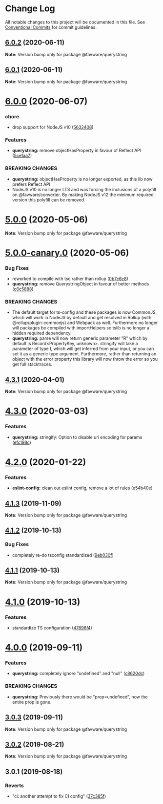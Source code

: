 # Change Log

All notable changes to this project will be documented in this file.
See [Conventional Commits](https://conventionalcommits.org) for commit guidelines.

## [6.0.2](https://github.com/favware/node-packages/compare/@favware/querystring@6.0.1...@favware/querystring@6.0.2) (2020-06-11)

**Note:** Version bump only for package @favware/querystring





## [6.0.1](https://github.com/favware/node-packages/compare/@favware/querystring@6.0.0...@favware/querystring@6.0.1) (2020-06-11)

**Note:** Version bump only for package @favware/querystring





# [6.0.0](https://github.com/favware/node-packages/compare/@favware/querystring@5.0.0...@favware/querystring@6.0.0) (2020-06-07)


### chore

* drop support for NodeJS v10 ([5632408](https://github.com/favware/node-packages/commit/56324085cb35a10eecaec28f619fae01417055a7))


### Features

* **querystring:** remove objectHasProperty in favour of Reflect API ([5ce1aa7](https://github.com/favware/node-packages/commit/5ce1aa7d604563851cf9baa6216e4fa124663c20))


### BREAKING CHANGES

* **querystring:** objectHasProperty is no longer exported, as this lib now prefers Reflect API
* NodeJS v10 is no longer LTS and was forcing the inclusions of a polyfill on
@favware/converter. By making NodeJS v12 the minimum required version this polyfill can be removed.





# [5.0.0](https://github.com/favware/node-packages/compare/@favware/querystring@5.0.0-canary.0...@favware/querystring@5.0.0) (2020-05-06)

**Note:** Version bump only for package @favware/querystring





# [5.0.0-canary.0](https://github.com/favware/node-packages/compare/@favware/querystring@4.3.1...@favware/querystring@5.0.0-canary.0) (2020-05-06)


### Bug Fixes

* reworked to compile with tsc rather than rollup ([0b7c6c8](https://github.com/favware/node-packages/commit/0b7c6c81fab75fd298eea8427bbee373d91306bb))
* **querystring:** remove QuerystringObject in favour of better methods ([c6c5888](https://github.com/favware/node-packages/commit/c6c58885ea88d9c9b1bc48dfddb1f96c3f1af0d9))


### BREAKING CHANGES

* The default target for ts-config and these packages is now CommonJS, which will
work in NodeJS by default and get resolved in Rollup (with @rollup/plugin-commonjs) and Webpack as
well. Furthermore no longer will packages be compiled with importHelpers so tslib is no longer a
hidden required dependency.
* **querystring:** parse will now return generic parameter "R" which by default is Record<PropertyKey,
unknown>. stringify will take a parameter of type I, which will get inferred from your input, or you
can set it as a generic type argument. Furthermore, rather than returning an object with the error
property this library will now throw the error so you get full stacktraces.





## [4.3.1](https://github.com/favware/node-packages/compare/@favware/querystring@4.3.0...@favware/querystring@4.3.1) (2020-04-01)

**Note:** Version bump only for package @favware/querystring

# [4.3.0](https://github.com/favware/node-packages/compare/@favware/querystring@4.2.0...@favware/querystring@4.3.0) (2020-03-03)

### Features

- **querystring:** stringify: Option to disable uri encoding for params ([efc198c](https://github.com/favware/node-packages/commit/efc198c8d0aad5fe92a45022b9a9ddcfa6f9ad98))

# [4.2.0](https://github.com/favware/node-packages/compare/@favware/querystring@4.1.3...@favware/querystring@4.2.0) (2020-01-22)

### Features

- **eslint-config:** clean out eslint config, remove a lot of rules ([e54b40e](https://github.com/favware/node-packages/commit/e54b40ea61f9eaf1221abc8c42a30b09bb5bca24))

## [4.1.3](https://github.com/favware/node-packages/compare/@favware/querystring@4.1.2...@favware/querystring@4.1.3) (2019-11-09)

**Note:** Version bump only for package @favware/querystring

## [4.1.2](https://github.com/favware/node-packages/compare/@favware/querystring@4.1.1...@favware/querystring@4.1.2) (2019-10-13)

### Bug Fixes

- completely re-do tsconfig standardized ([9eb030f](https://github.com/favware/node-packages/commit/9eb030fdf1deb75d5ae8b273d0e9c359bcb985a1))

## [4.1.1](https://github.com/favware/node-packages/compare/@favware/querystring@4.1.0...@favware/querystring@4.1.1) (2019-10-13)

**Note:** Version bump only for package @favware/querystring

# [4.1.0](https://github.com/favware/node-packages/compare/@favware/querystring@4.0.0...@favware/querystring@4.1.0) (2019-10-13)

### Features

- standardize TS configuration ([47696f4](https://github.com/favware/node-packages/commit/47696f4e1dd2632b305ff9789cdd6c473fa709ca))

# [4.0.0](https://github.com/favware/node-packages/compare/@favware/querystring@3.0.3...@favware/querystring@4.0.0) (2019-09-11)

### Features

- **querystring:** completely ignore "undefined" and "null" ([c8620dc](https://github.com/favware/node-packages/commit/c8620dc))

### BREAKING CHANGES

- **querystring:** Previously there would be "prop=undefined", now the entire prop is gone.

## [3.0.3](https://github.com/favware/node-packages/compare/@favware/querystring@3.0.2...@favware/querystring@3.0.3) (2019-09-11)

**Note:** Version bump only for package @favware/querystring

## [3.0.2](https://github.com/favware/node-packages/compare/@favware/querystring@3.0.1...@favware/querystring@3.0.2) (2019-08-21)

**Note:** Version bump only for package @favware/querystring

## 3.0.1 (2019-08-18)

### Reverts

- "ci: another attempt to fix CI config" ([37c385f](https://github.com/favware/node-packages/commit/37c385f))
